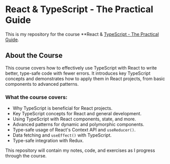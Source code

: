 # React & TypeScript - The Practical Guide  

This is my repository for the course **React & [TypeScript - The Practical Guide](https://www.udemy.com/course/react-typescript-the-practical-guide/).  

## About the Course  
This course covers how to effectively use TypeScript with React to write better, type-safe code with fewer errors. It introduces key TypeScript concepts and demonstrates how to apply them in React projects, from basic components to advanced patterns.  

### What the course covers:    
- Why TypeScript is beneficial for React projects.  
- Key TypeScript concepts for React and general development.  
- Using TypeScript with React components, state, and more.  
- Advanced patterns for dynamic and polymorphic components.  
- Type-safe usage of React's Context API and `useReducer()`.  
- Data fetching and `useEffect()` with TypeScript.  
- Type-safe integration with Redux.  

This repository will contain my notes, code, and exercises as I progress through the course.  

